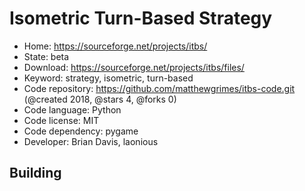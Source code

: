 # Isometric Turn-Based Strategy

- Home: https://sourceforge.net/projects/itbs/
- State: beta
- Download: https://sourceforge.net/projects/itbs/files/
- Keyword: strategy, isometric, turn-based
- Code repository: https://github.com/matthewgrimes/itbs-code.git (@created 2018, @stars 4, @forks 0)
- Code language: Python
- Code license: MIT
- Code dependency: pygame
- Developer: Brian Davis, laonious

## Building
